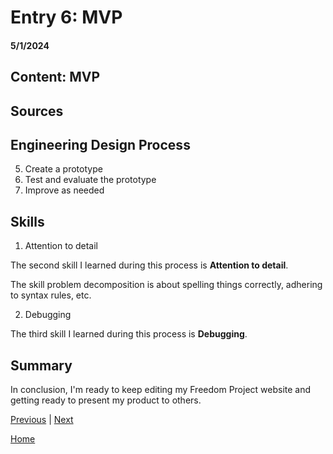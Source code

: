 # Entry 6: MVP
#### 5/1/2024

## Content: MVP

## Sources

## Engineering Design Process

5) Create a prototype
6) Test and evaluate the prototype
7) Improve as needed

## Skills

1) Attention to detail

The second skill I learned during this process is **Attention to detail**.

The skill problem decomposition is about spelling things correctly, adhering to syntax rules, etc.

2) Debugging

The third skill I learned during this process is **Debugging**.



## Summary
In conclusion, I'm ready to keep editing my Freedom Project website and getting ready to present my product to others.

[Previous](entry05.md) | [Next](entry07.md)

[Home](../README.md)
